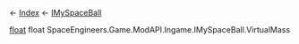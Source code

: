← [Index](Api-Index) ← [IMySpaceBall](SpaceEngineers.Game.ModAPI.Ingame.IMySpaceBall)

[float](System.Single) float SpaceEngineers.Game.ModAPI.Ingame.IMySpaceBall.VirtualMass